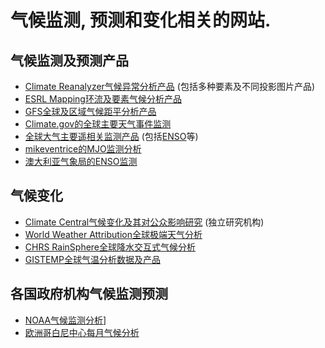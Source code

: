 # 气候监测, 预测和变化相关的网站.

## 气候监测及预测产品

* [Climate Reanalyzer气候异常分析产品](http://cci-reanalyzer.org/) (包括多种要素及不同投影图片产品)
* [ESRL Mapping环流及要素气候分析产品](https://www.esrl.noaa.gov/psd/map/)
* [GFS全球及区域气候距平分析产品](http://www.karstenhaustein.com/climate)
* [Climate.gov的全球主要天气事件监测](https://www.climate.gov/news-features/event-tracker/all)
* [全球大气主要遥相关监测产品](https://www.ncdc.noaa.gov/teleconnections/) (包括[ENSO](https://www.ncdc.noaa.gov/teleconnections/enso/indicators/sst.php)等)
* [mikeventrice的MJO监测分析](http://mikeventrice.weebly.com/)
* [澳大利亚气象局的ENSO监测](http://www.bom.gov.au/climate/enso/#tabs=Overview)

## 气候变化

* [Climate Central气候变化及其对公众影响研究](http://www.climatecentral.org/) (独立研究机构)
* [World Weather Attribution全球极端天气分析](https://www.worldweatherattribution.org/)
* [CHRS RainSphere全球降水交互式气候分析](http://rainsphere.eng.uci.edu/)
* [GISTEMP全球气温分析数据及产品](https://data.giss.nasa.gov/gistemp/graphs/)

## 各国政府机构气候监测预测

* [NOAA气候监测分析](https://www.climate.gov/maps-data)]
* [欧洲哥白尼中心每月气候分析](https://climate.copernicus.eu/monthly-maps-and-charts)
